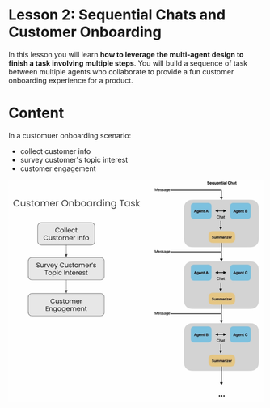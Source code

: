 # Lesson 2: Sequential Chats and Customer Onboarding

In this lesson you will learn **how to leverage the multi-agent design to finish a task involving multiple steps**. You will build a sequence of task between multiple agents who collaborate to provide a fun customer onboarding experience for a product.

# Content
In a customuer onboarding scenario:
- collect customer info
- survey customer's topic interest
- customer engagement

<img src="../img/customer_onboarding_task.png" alt="image" width="600"> 
